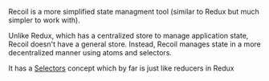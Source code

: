 Recoil is a more simplified state managment tool (similar to Redux but much simpler to work with).

Unlike Redux, which has a centralized store to manage application state, Recoil doesn't have a general store. Instead, Recoil manages state in a more decentralized manner using atoms and selectors.

It has a [Selectors](https://recoiljs.org/docs/basic-tutorial/selectors) concept which by far is just like reducers in Redux 
